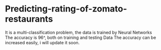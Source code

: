 # Predicting-rating-of-zomato-restaurants

It is a multi-classification problem, the data is trained by Neural Networks
The accuracy is 96^, both on training and testing Data
The accuracy can be increased easily, i will update it soon.
